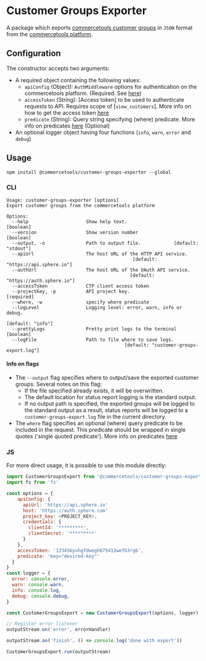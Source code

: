 # Customer Groups Exporter

A package which exports [commercetools customer groups](https://docs.commercetools.com/http-api-projects-customerGroups.html) in `JSON` format from the [commercetools platform](https://docs.commercetools.com/).

## Configuration

The constructor accepts two arguments:

* A required object containing the following values:
  * `apiConfig` (Object): `AuthMiddleware` options for authentication on the commercetools platform. (Required. See [here](https://commercetools.github.io/nodejs/sdk/api/sdkMiddlewareAuth.html#named-arguments-options))
  * `accessToken` (String): [Access token] to be used to authenticate requests to API. Requires scope of [`view_customers`]. More info on how to get the access token [here](https://docs.commercetools.com/http-api-authorization.html#authorization-flows)
  * `predicate` (String): Query string specifying (where) predicate. More info on predicates [here](https://docs.commercetools.com/http-api.html#predicates) (Optional)
* An optional logger object having four functions (`info`, `warn`, `error` and `debug`)

## Usage

`npm install @commercetools/customer-groups-exporter --global`

### CLI

```
Usage: customer-groups-exporter [options]
Export customer groups from the commercetools platform

Options:
  --help                     Show help text.                           [boolean]
  --version                  Show version number                       [boolean]
  --output, -o               Path to output file.            [default: "stdout"]
  --apiUrl                   The host URL of the HTTP API service.
                                              [default: "https://api.sphere.io"]
  --authUrl                  The host URL of the OAuth API service.
                                             [default: "https://auth.sphere.io"]
  --accessToken              CTP client access token
  --projectKey, -p           API project key.                         [required]
  --where, -w                specify where predicate
  --logLevel                 Logging level: error, warn, info or debug.
                                                               [default: "info"]
  --prettyLogs               Pretty print logs to the terminal         [boolean]
  --logFile                  Path to file where to save logs.
                                           [default: "customer-groups-export.log"]
```

#### Info on flags

* The `--output` flag specifies where to output/save the exported customer groups. Several notes on this flag:
  * If the file specified already exists, it will be overwritten.
  * The default location for status report logging is the standard output.
  * If no output path is specified, the exported groups will be logged to the standard output as a result, status reports will be logged to a `customer-groups-export.log` file in the current directory.
* The `where` flag specifies an optional (where) query predicate to be included in the request. This predicate should be wrapped in single quotes ('single quoted predicate'). More info on predicates [here](https://docs.commercetools.com/http-api.html#predicates)

### JS

For more direct usage, it is possible to use this module directly:

```js
import CustomerGroupsExport from '@commercetools/customer-groups-exporter'
import fs from 'fs'

const options = {
    apiConfig: {
      apiUrl: 'https://api.sphere.io'
      host: 'https://auth.sphere.com'
      project_key: <PROJECT_KEY>,
      credentials: {
        clientId: '*********',
        clientSecret: '*********'
      }
    },
    accessToken: '123456yuhgfdwegh675412wefb3rgb',
    predicate: 'key="desired-key"'
  }
}
const logger = {
  error: console.error,
  warn: console.warn,
  info: console.log,
  debug: console.debug,
}

const CustomerGroupsExport = new CustomerGroupsExport(options, logger)

// Register error listener
outputStream.on('error', errorHandler)

outputStream.on('finish', () => console.log('done with export'))

CustomerGroupsExport.run(outputStream)
```
